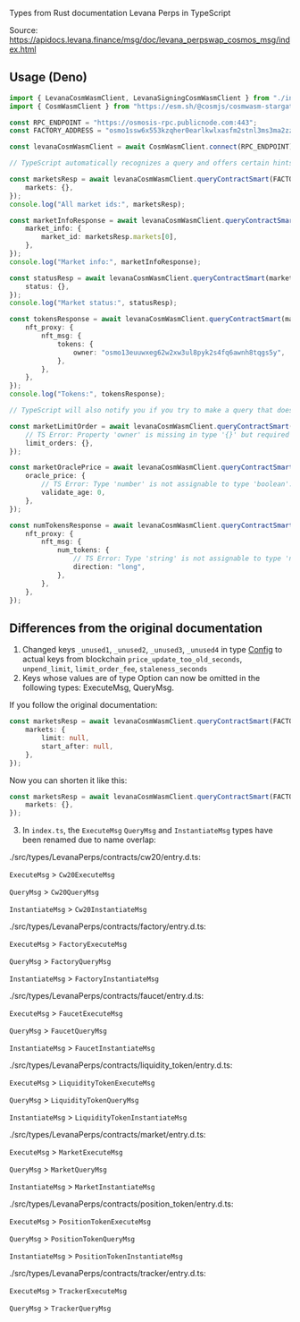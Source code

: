 Types from Rust documentation Levana Perps in TypeScript

Source: https://apidocs.levana.finance/msg/doc/levana_perpswap_cosmos_msg/index.html

## Usage (Deno)

```typescript
import { LevanaCosmWasmClient, LevanaSigningCosmWasmClient } from "./index.ts";
import { CosmWasmClient } from "https://esm.sh/@cosmjs/cosmwasm-stargate@0.32.3";

const RPC_ENDPOINT = "https://osmosis-rpc.publicnode.com:443";
const FACTORY_ADDRESS = "osmo1ssw6x553kzqher0earlkwlxasfm2stnl3ms3ma2zz4tnajxyyaaqlucd45";

const levanaCosmWasmClient = await CosmWasmClient.connect(RPC_ENDPOINT) as LevanaCosmWasmClient;

// TypeScript automatically recognizes a query and offers certain hints and returns the appropriate type for the query

const marketsResp = await levanaCosmWasmClient.queryContractSmart(FACTORY_ADDRESS, {
	markets: {},
});
console.log("All market ids:", marketsResp);

const marketInfoResponse = await levanaCosmWasmClient.queryContractSmart(FACTORY_ADDRESS, {
	market_info: {
		market_id: marketsResp.markets[0],
	},
});
console.log("Market info:", marketInfoResponse);

const statusResp = await levanaCosmWasmClient.queryContractSmart(marketInfoResponse.market_addr, {
	status: {},
});
console.log("Market status:", statusResp);

const tokensResponse = await levanaCosmWasmClient.queryContractSmart(marketInfoResponse.market_addr, {
	nft_proxy: {
		nft_msg: {
			tokens: {
				owner: "osmo13euuwxeg62w2xw3ul8pyk2s4fq6awnh8tqgs5y",
			},
		},
	},
});
console.log("Tokens:", tokensResponse);

// TypeScript will also notify you if you try to make a query that does not exist in the documentation

const marketLimitOrder = await levanaCosmWasmClient.queryContractSmart(marketInfoResponse.market_addr, {
	// TS Error: Property 'owner' is missing in type '{}' but required in type '{ owner: string; start_after?: Option<string> | undefined; limit?: Option<number> | undefined; order?: Option<OrderInMessage> | undefined; }'.
	limit_orders: {},
});

const marketOraclePrice = await levanaCosmWasmClient.queryContractSmart(marketInfoResponse.market_addr, {
	oracle_price: {
		// TS Error: Type 'number' is not assignable to type 'boolean'.
		validate_age: 0,
	},
});

const numTokensResponse = await levanaCosmWasmClient.queryContractSmart(marketInfoResponse.market_addr, {
	nft_proxy: {
		nft_msg: {
			num_tokens: {
				// TS Error: Type 'string' is not assignable to type 'never'.
				direction: "long",
			},
		},
	},
});
```

## Differences from the original documentation

1. Changed keys `_unused1`, `_unused2`, `_unused3`, `_unused4` in type [Config](https://apidocs.levana.finance/msg/doc/levana_perpswap_cosmos_msg/contracts/market/config/struct.Config.html#structfield._unused1) to actual keys from blockchain `price_update_too_old_seconds`, `unpend_limit`, `limit_order_fee`, `staleness_seconds`
2. Keys whose values are of type Option can now be omitted in the following types: ExecuteMsg, QueryMsg.

If you follow the original documentation:

```typescript
const marketsResp = await levanaCosmWasmClient.queryContractSmart(FACTORY_ADDRESS, {
	markets: {
		limit: null,
		start_after: null,
	},
});
```

Now you can shorten it like this:

```typescript
const marketsResp = await levanaCosmWasmClient.queryContractSmart(FACTORY_ADDRESS, {
	markets: {},
});
```
3. In `index.ts`, the `ExecuteMsg` `QueryMsg` and `InstantiateMsg` types have been renamed due to name overlap:

./src/types/LevanaPerps/contracts/cw20/entry.d.ts:

`ExecuteMsg` > `Cw20ExecuteMsg`

`QueryMsg` > `Cw20QueryMsg`

`InstantiateMsg` > `Cw20InstantiateMsg`

./src/types/LevanaPerps/contracts/factory/entry.d.ts:

`ExecuteMsg` > `FactoryExecuteMsg`

`QueryMsg` > `FactoryQueryMsg`

`InstantiateMsg` > `FactoryInstantiateMsg`

./src/types/LevanaPerps/contracts/faucet/entry.d.ts:

`ExecuteMsg` > `FaucetExecuteMsg`

`QueryMsg` > `FaucetQueryMsg`

`InstantiateMsg` > `FaucetInstantiateMsg`

./src/types/LevanaPerps/contracts/liquidity_token/entry.d.ts:

`ExecuteMsg` > `LiquidityTokenExecuteMsg`

`QueryMsg` > `LiquidityTokenQueryMsg`

`InstantiateMsg` > `LiquidityTokenInstantiateMsg`

./src/types/LevanaPerps/contracts/market/entry.d.ts:

`ExecuteMsg` > `MarketExecuteMsg`

`QueryMsg` > `MarketQueryMsg`

`InstantiateMsg` > `MarketInstantiateMsg`

./src/types/LevanaPerps/contracts/position_token/entry.d.ts:

`ExecuteMsg` > `PositionTokenExecuteMsg`

`QueryMsg` > `PositionTokenQueryMsg`

`InstantiateMsg` > `PositionTokenInstantiateMsg`

./src/types/LevanaPerps/contracts/tracker/entry.d.ts:

`ExecuteMsg` > `TrackerExecuteMsg`

`QueryMsg` > `TrackerQueryMsg`

